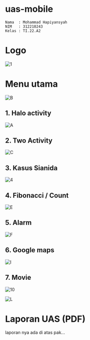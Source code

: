 # uas-mobile

```
Nama  : Mohammad Hapiyansyah
NIM   : 312210243
Kelas : TI.22.A2
```

#  Logo

![1](media/1.jpg)

#  Menu utama

![B](media/B.png)

## 1. Halo activity

![A](media/A.png)

## 2. Two Activity

![C](media/C.jpg)

## 3. Kasus Sianida

![4](media/4.jpg)

## 4. Fibonacci / Count

![E](media/E.jpg)

## 5. Alarm

![F](media/F.jpg)

## 6. Google maps

![I](media/I.jpg)
 
## 7. Movie

![10](media/10.jpg)

![L](media/L.jpg)

# Laporan UAS (PDF)

laporan nya ada di atas pak...
